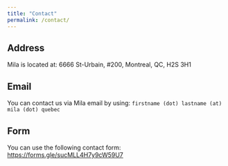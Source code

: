 ```yaml
---
title: "Contact"
permalink: /contact/
---
```


## Address

Mila is located at: 6666 St-Urbain, #200, Montreal, QC, H2S 3H1

## Email

You can contact us via Mila email by using: `firstname (dot) lastname (at) mila (dot) quebec`

## Form

You can use the following contact form: https://forms.gle/sucMLL4H7y9cW59U7

